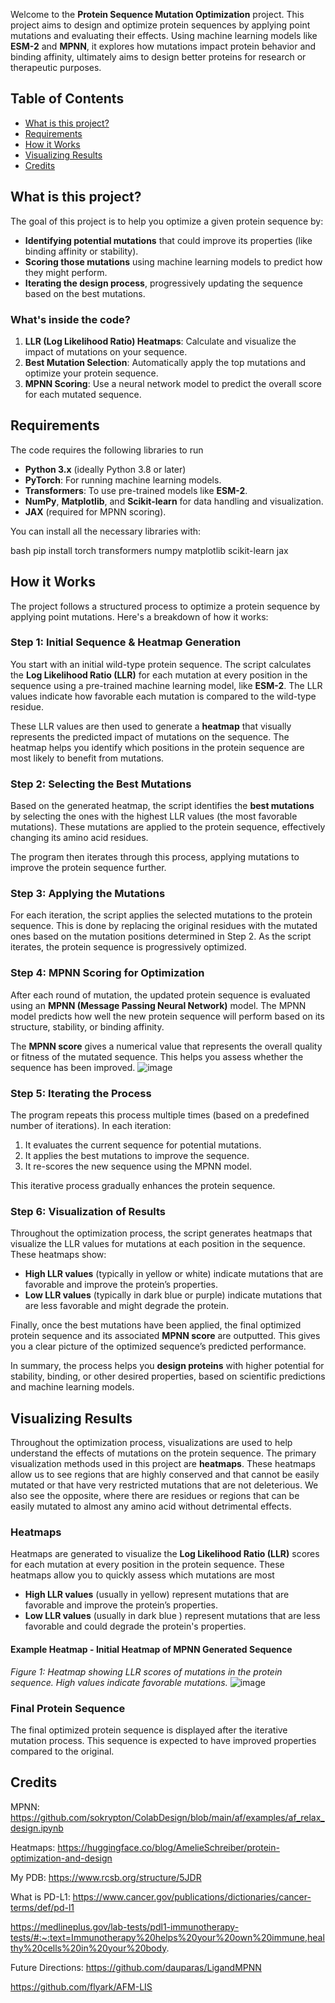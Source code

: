 Welcome to the **Protein Sequence Mutation Optimization** project. This project aims to design and optimize protein sequences by applying point mutations and evaluating their effects. Using machine learning models like **ESM-2** and **MPNN**, it explores how mutations impact protein behavior and binding affinity, ultimately aims to design better proteins for research or therapeutic purposes.

## Table of Contents
- [What is this project?](#what-is-this-project)
- [Requirements](#requirements)
- [How it Works](#how-it-works)
- [Visualizing Results](#visualizing-results)
- [Credits](#credits)
## What is this project?

The goal of this project is to help you optimize a given protein sequence by:
- **Identifying potential mutations** that could improve its properties (like binding affinity or stability).
- **Scoring those mutations** using machine learning models to predict how they might perform.
- **Iterating the design process**, progressively updating the sequence based on the best mutations.

### What's inside the code?
1. **LLR (Log Likelihood Ratio) Heatmaps**: Calculate and visualize the impact of mutations on your sequence.
2. **Best Mutation Selection**: Automatically apply the top mutations and optimize your protein sequence.
3. **MPNN Scoring**: Use a neural network model to predict the overall score for each mutated sequence.

## Requirements
The code requires the following libraries to run

- **Python 3.x** (ideally Python 3.8 or later)
- **PyTorch**: For running machine learning models.
- **Transformers**: To use pre-trained models like **ESM-2**.
- **NumPy**, **Matplotlib**, and **Scikit-learn** for data handling and visualization.
- **JAX** (required for MPNN scoring).

You can install all the necessary libraries with:

bash
pip install torch transformers numpy matplotlib scikit-learn jax

## How it Works

The project follows a structured process to optimize a protein sequence by applying point mutations. Here's a breakdown of how it works:

### Step 1: **Initial Sequence & Heatmap Generation**
You start with an initial wild-type protein sequence. The script calculates the **Log Likelihood Ratio (LLR)** for each mutation at every position in the sequence using a pre-trained machine learning model, like **ESM-2**. The LLR values indicate how favorable each mutation is compared to the wild-type residue.

These LLR values are then used to generate a **heatmap** that visually represents the predicted impact of mutations on the sequence. The heatmap helps you identify which positions in the protein sequence are most likely to benefit from mutations.

### Step 2: **Selecting the Best Mutations**
Based on the generated heatmap, the script identifies the **best mutations** by selecting the ones with the highest LLR values (the most favorable mutations). These mutations are applied to the protein sequence, effectively changing its amino acid residues.

The program then iterates through this process, applying mutations to improve the protein sequence further.

### Step 3: **Applying the Mutations**
For each iteration, the script applies the selected mutations to the protein sequence. This is done by replacing the original residues with the mutated ones based on the mutation positions determined in Step 2. As the script iterates, the protein sequence is progressively optimized.

### Step 4: **MPNN Scoring for Optimization**
After each round of mutation, the updated protein sequence is evaluated using an **MPNN (Message Passing Neural Network)** model. The MPNN model predicts how well the new protein sequence will perform based on its structure, stability, or binding affinity.

The **MPNN score** gives a numerical value that represents the overall quality or fitness of the mutated sequence. This helps you assess whether the sequence has been improved.
![image](https://github.com/user-attachments/assets/48cbb9fa-bdb5-4ce1-a8f0-cf973d8e449a)

### Step 5: **Iterating the Process**
The program repeats this process multiple times (based on a predefined number of iterations). In each iteration:
1. It evaluates the current sequence for potential mutations.
2. It applies the best mutations to improve the sequence.
3. It re-scores the new sequence using the MPNN model.

This iterative process gradually enhances the protein sequence.

### Step 6: **Visualization of Results**
Throughout the optimization process, the script generates heatmaps that visualize the LLR values for mutations at each position in the sequence. These heatmaps show:
- **High LLR values** (typically in yellow or white) indicate mutations that are favorable and improve the protein’s properties.
- **Low LLR values** (typically in dark blue or purple) indicate mutations that are less favorable and might degrade the protein.

Finally, once the best mutations have been applied, the final optimized protein sequence and its associated **MPNN score** are outputted. This gives you a clear picture of the optimized sequence’s predicted performance.

In summary, the process helps you **design proteins** with higher potential for stability, binding, or other desired properties, based on scientific predictions and machine learning models.

## Visualizing Results

Throughout the optimization process, visualizations are used to help understand the effects of mutations on the protein sequence. The primary visualization methods used in this project are **heatmaps**.
These heatmaps allow us to see regions that are highly conserved and that cannot be easily mutated or that have very restricted mutations that are not deleterious. We also see the opposite, where there are residues or regions that can be easily mutated to almost any amino acid without detrimental effects. 

### Heatmaps 
Heatmaps are generated to visualize the **Log Likelihood Ratio (LLR)** scores for each mutation at every position in the protein sequence. These heatmaps allow you to quickly assess which mutations are most 

- **High LLR values** (usually in yellow) represent mutations that are favorable and improve the protein’s properties.
- **Low LLR values** (usually in dark blue ) represent mutations that are less favorable and could degrade the protein's properties.

#### Example Heatmap - Initial Heatmap of MPNN Generated Sequence

*Figure 1: Heatmap showing LLR scores of mutations in the protein sequence. High values indicate favorable mutations.*
![image](https://github.com/user-attachments/assets/da9a7a46-10a2-418e-a2d5-51e70c4ade16)


### Final Protein Sequence
The final optimized protein sequence is displayed after the iterative mutation process. This sequence is expected to have improved properties compared to the original.


## Credits
MPNN: https://github.com/sokrypton/ColabDesign/blob/main/af/examples/af_relax_design.ipynb

Heatmaps: https://huggingface.co/blog/AmelieSchreiber/protein-optimization-and-design

My PDB: 
https://www.rcsb.org/structure/5JDR

What is PD-L1: 
https://www.cancer.gov/publications/dictionaries/cancer-terms/def/pd-l1

https://medlineplus.gov/lab-tests/pdl1-immunotherapy-tests/#:~:text=Immunotherapy%20helps%20your%20own%20immune,healthy%20cells%20in%20your%20body.

Future Directions:
https://github.com/dauparas/LigandMPNN

https://github.com/flyark/AFM-LIS






